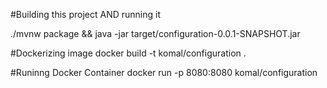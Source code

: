 #Building this project AND running it

./mvnw package && java -jar target/configuration-0.0.1-SNAPSHOT.jar

#Dockerizing image
docker build -t komal/configuration .

#Runinng Docker Container
docker run -p 8080:8080 komal/configuration